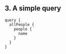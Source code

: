 ##  3. A simple query <!-- .element: data-theme="ka-content" -->

```
query {
  allPeople {
    people {
      name
    }
  }
}
```
